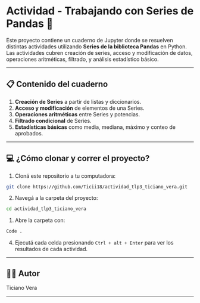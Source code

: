 # Actividad - Trabajando con Series de Pandas 🧮

Este proyecto contiene un cuaderno de Jupyter donde se resuelven distintas actividades utilizando **Series de la biblioteca Pandas** en Python. Las actividades cubren creación de series, acceso y modificación de datos, operaciones aritméticas, filtrado, y análisis estadístico básico.

---

## 📋 Contenido del cuaderno

1. **Creación de Series** a partir de listas y diccionarios.
2. **Acceso y modificación** de elementos de una Series.
3. **Operaciones aritméticas** entre Series y potencias.
4. **Filtrado condicional** de Series.
5. **Estadísticas básicas** como media, mediana, máximo y conteo de aprobados.

---

## 💻 ¿Cómo clonar y correr el proyecto?

1. Cloná este repositorio a tu computadora:

```bash
git clone https://github.com/Ticii18/actividad_tlp3_ticiano_vera.git
```

2. Navegá a la carpeta del proyecto:

```bash
cd actividad_tlp3_ticiano_vera
```

1. Abre la carpeta con:

```bash
Code . 
```

4. Ejecutá cada celda presionando `Ctrl + alt + Enter` para ver los resultados de cada actividad.

---

## 🧑‍💻 Autor

Ticiano Vera 

---
